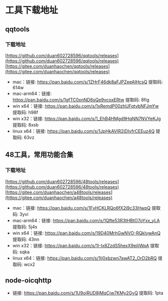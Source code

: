 # 工具下载地址

## qqtools

### 下载地址
[https://github.com/duan602728596/qqtools/releases](https://github.com/duan602728596/qqtools/releases)   
[https://gitee.com/duanhaochen/qqtools/releases](https://gitee.com/duanhaochen/qqtools/releases)
* mac：链接: https://pan.baidu.com/s/1ZHrF46dk8aFJPZeeAlHcsQ 提取码: 614w
* mac-arm64：链接: https://pan.baidu.com/s/1gfTC0xnND6sQe9vcoxERtw 提取码: 8fig
* win x64：链接: https://pan.baidu.com/s/1xRemdP00zhUFqtvbNFJmYw 提取码: h98f
* win x32：链接: https://pan.baidu.com/s/1_EhB4HMgd9HqNN7NVYeKJg 提取码: 8xsb
* linux x64：链接: https://pan.baidu.com/s/1JpHkAVIR2jDIyfrCEEuz4Q 提取码: 63vz

## 48工具，常用功能合集

### 下载地址
[https://github.com/duan602728596/48tools/releases](https://github.com/duan602728596/48tools/releases)   
[https://gitee.com/duanhaochen/a48tools/releases](https://gitee.com/duanhaochen/a48tools/releases)
* mac：链接: https://pan.baidu.com/s/1FvHCKLRQo6fX2j9c33HwpQ 提取码: 3yvi
* mac-arm64：链接: https://pan.baidu.com/s/1Qfte53R3tHBtO7oYxx_yLA 提取码: 5j4s
* win x64：链接: https://pan.baidu.com/s/19D40MrhGwNVO-RQklywAnQ 提取码: 43nn
* win x32：链接: https://pan.baidu.com/s/1I-Ix8ZzdS5hexX9ejljWpA 提取码: sqka
* linux x64：链接: https://pan.baidu.com/s/1Ij0xbzwn7awAT2_OrD2bRQ 提取码: wcx2

## node-oicqhttp

* 链接: https://pan.baidu.com/s/1U9ojRUD8jMqCjw7KMy2GyQ 提取码: 1pta
